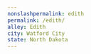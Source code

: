 ```yaml
---
﻿nonslashpermalink: edith
permalink: /edith/
alley: Edith
city: Watford City
state: North Dakota
---
```

